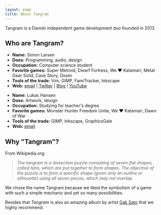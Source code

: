 ```yaml
---
layout: page
title: About Tangram
---
```

Tangram is a Danish independent game development duo founded in 2013. 

## Who are Tangram? ##
<div class="biobox" style="background-image:url('/about/portrait_simon.png');">
	<ul>
		<li> <b>Name:</b> Simon Larsen </li>
		<li> <b>Does:</b> Programming, audio, design </li>
		<li> <b>Occupation:</b> Computer science student </li>
		<li> <b>Favorite games:</b> Super Metroid, Dwarf Fortress, We ♥ Katamari, Metal Gear Solid, Cave Story, Doom</li>
		<li> <b>Tools of the trade:</b> Vim, GIMP, FamiTracker, Inkscape </li>
		<li> <b>Web:</b>
			  <a href="mailto:&#115;&#105;&#109;&#111;&#110;&#104;&#102;&#102;&#104;&#064;&#103;&#109;&#097;&#105;&#108;&#046;&#099;&#111;&#109;">email</a>
			| <a href="https://twitter.com/SimonLarsen">Twitter</a>
			| <a href="http://simonlarsen.github.io">Blog</a>
			| <a href="http://youtube.com/user/SimonLarsen">YouTube</a>
		</li>
	</ul>
</div>

<div class="biobox" style="background-image:url('/about/portrait_lukas.png');">
	<ul>
		<li> <b>Name:</b> Lukas Hansen </li>
		<li> <b>Does:</b> Artwork, design </li>
		<li> <b>Occupation:</b> Studying for teacher's degree </li>
		<li> <b>Favorite games:</b> Monster Hunter Freedom Unite, We ♥ Katamari, Dawn of War </li>
		<li> <b>Tools of the trade:</b> GIMP, Inkscape, GraphicsGale </li>
		<li> <b>Web:</b>
				<a href="mailto:&#108;&#117;&#107;&#097;&#115;&#101;&#114;&#114;&#105;&#116;&#115;&#111;&#101;&#064;&#103;&#109;&#097;&#105;&#108;&#046;&#099;&#111;&#109;">email</a>
		</li>
	</ul>
</div>

## Why "Tangram"? ##
From Wikipedia.org:
> *The tangram is a dissection puzzle consisting of seven flat shapes, called tans, which are put together to form shapes.*
> *The objective of the puzzle is to form a specific shape (given only an outline or silhouette) using all seven pieces, which may not overlap.*

We chose the name Tangram because we liked the symbolism of a game with such a simple mechanic and yet so many possibilities.

Besides that *Tangram* is also an amazing album by artist [Gak Sato](http://www.gaksato.com) that we highly recommend.
